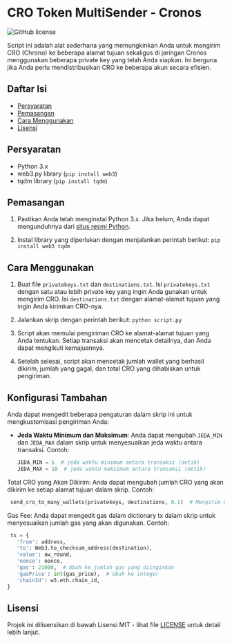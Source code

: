 # CRO Token MultiSender - Cronos

![GitHub license](https://img.shields.io/badge/license-MIT-blue.svg)

Script ini adalah alat sederhana yang memungkinkan Anda untuk mengirim CRO (Chrono) ke beberapa alamat tujuan sekaligus di jaringan Cronos menggunakan beberapa private key yang telah Anda siapkan. Ini berguna jika Anda perlu mendistribusikan CRO ke beberapa akun secara efisien.

## Daftar Isi
- [Persyaratan](#persyaratan)
- [Pemasangan](#pemasangan)
- [Cara Menggunakan](#cara-menggunakan)
- [Lisensi](#lisensi)

## Persyaratan

- Python 3.x
- web3.py library (`pip install web3`)
- tqdm library (`pip install tqdm`)

## Pemasangan

1. Pastikan Anda telah menginstal Python 3.x. Jika belum, Anda dapat mengunduhnya dari [situs resmi Python](https://www.python.org/downloads/).

2. Instal library yang diperlukan dengan menjalankan perintah berikut:
`pip install web3 tqdm`

## Cara Menggunakan

1. Buat file `privatekeys.txt` dan `destinations.txt`. Isi `privatekeys.txt` dengan satu atau lebih private key yang ingin Anda gunakan untuk mengirim CRO. Isi `destinations.txt` dengan alamat-alamat tujuan yang ingin Anda kirimkan CRO-nya.

2. Jalankan skrip dengan perintah berikut:
`python script.py`


3. Script akan memulai pengiriman CRO ke alamat-alamat tujuan yang Anda tentukan. Setiap transaksi akan mencetak detailnya, dan Anda dapat mengikuti kemajuannya.

4. Setelah selesai, script akan mencetak jumlah wallet yang berhasil dikirim, jumlah yang gagal, dan total CRO yang dihabiskan untuk pengiriman.

## Konfigurasi Tambahan

Anda dapat mengedit beberapa pengaturan dalam skrip ini untuk mengkustomisasi pengiriman Anda:

- **Jeda Waktu Minimum dan Maksimum**: Anda dapat mengubah `JEDA_MIN` dan `JEDA_MAX` dalam skrip untuk menyesuaikan jeda waktu antara transaksi. Contoh:

  ```python
  JEDA_MIN = 5  # jeda waktu minimum antara transaksi (detik)
  JEDA_MAX = 10  # jeda waktu maksimum antara transaksi (detik)
   ```
  
Total CRO yang Akan Dikirim: Anda dapat mengubah jumlah CRO yang akan dikirim ke setiap alamat tujuan dalam skrip. Contoh:
 ```python
  send_cro_to_many_wallets(privatekeys, destinations, 0.1)  # Mengirim 0.1 CRO ke setiap alamat tujuan
 ```

Gas Fee: Anda dapat mengedit gas dalam dictionary tx dalam skrip untuk menyesuaikan jumlah gas yang akan digunakan. Contoh:

 ```python
  tx = {
    'from': address,
    'to': Web3.to_checksum_address(destination),
    'value': aw_round,
    'nonce': nonce,
    'gas': 21000,  # Ubah ke jumlah gas yang diinginkan
    'gasPrice': int(gas_price),  # Ubah ke integer
    'chainId': w3.eth.chain_id,
}
 ```

## Lisensi

Projek ini dilisensikan di bawah Lisensi MIT - lihat file [LICENSE](LICENSE) untuk detail lebih lanjut.
